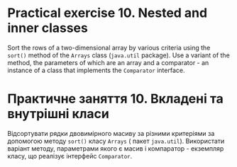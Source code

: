# Practical exercise 10. Nested and inner classes

Sort the rows of a two-dimensional array by various criteria using the `sort()` method of the `Arrays`
class (`java.util` package). Use a variant of the method, the parameters of which are an array and a comparator - an
instance of a class that implements the `Comparator` interface.

# Практичне заняття 10. Вкладені та внутрішні класи

Відсортувати рядки двовимірного масиву за різними критеріями за допомогою методу `sort()` класу `Arrays` (
пакет `java.util`). Використати варіант методу, параметрами якого є масив і компаратор - екземпляр класу, що реалізує
інтерфейс `Comparator`.